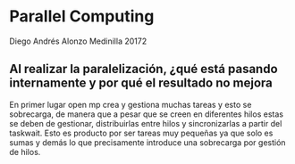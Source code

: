 # Parallel Computing

Diego Andrés Alonzo Medinilla 20172


## Al realizar la paralelización, ¿qué está pasando internamente y por qué el resultado no mejora

En primer lugar open mp crea y gestiona muchas tareas y esto se sobrecarga, de manera que a pesar que se creen en diferentes hilos estas se deben de gestionar, distribuirlas entre hilos y sincronizarlas a partir del taskwait. Esto es producto por ser tareas muy pequeñas ya que solo es sumas y demás lo que precisamente introduce una sobrecarga por gestión de hilos.

